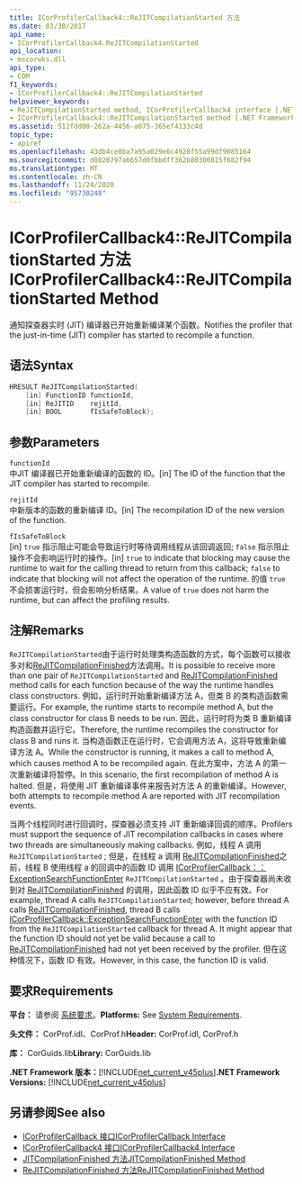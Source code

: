 ```yaml
---
title: ICorProfilerCallback4::ReJITCompilationStarted 方法
ms.date: 03/30/2017
api_name:
- ICorProfilerCallback4.ReJITCompilationStarted
api_location:
- mscorwks.dll
api_type:
- COM
f1_keywords:
- ICorProfilerCallback4::ReJITCompilationStarted
helpviewer_keywords:
- ReJITCompilationStarted method, ICorProfilerCallback4 interface [.NET Framework profiling]
- ICorProfilerCallback4::ReJITCompilationStarted method [.NET Framework profiling]
ms.assetid: 512fdd00-262a-4456-a075-365ef4133c4d
topic_type:
- apiref
ms.openlocfilehash: 43db4ce0ba7a95a029e6c4928f55a99df9085164
ms.sourcegitcommit: d8020797a6657d0fbbdff362b80300815f682f94
ms.translationtype: MT
ms.contentlocale: zh-CN
ms.lasthandoff: 11/24/2020
ms.locfileid: "95730248"
---
```

# <a name="icorprofilercallback4rejitcompilationstarted-method"></a><span data-ttu-id="8cfad-102">ICorProfilerCallback4::ReJITCompilationStarted 方法</span><span class="sxs-lookup"><span data-stu-id="8cfad-102">ICorProfilerCallback4::ReJITCompilationStarted Method</span></span>

<span data-ttu-id="8cfad-103">通知探查器实时 (JIT) 编译器已开始重新编译某个函数。</span><span class="sxs-lookup"><span data-stu-id="8cfad-103">Notifies the profiler that the just-in-time (JIT) compiler has started to recompile a function.</span></span>  
  
## <a name="syntax"></a><span data-ttu-id="8cfad-104">语法</span><span class="sxs-lookup"><span data-stu-id="8cfad-104">Syntax</span></span>  
  
```cpp  
HRESULT ReJITCompilationStarted(
    [in] FunctionID functionId,  
    [in] ReJITID    rejitId,  
    [in] BOOL       fIsSafeToBlock);  
```  
  
## <a name="parameters"></a><span data-ttu-id="8cfad-105">参数</span><span class="sxs-lookup"><span data-stu-id="8cfad-105">Parameters</span></span>  

 `functionId`  
 <span data-ttu-id="8cfad-106">中JIT 编译器已开始重新编译的函数的 ID。</span><span class="sxs-lookup"><span data-stu-id="8cfad-106">[in] The ID of the function that the JIT compiler has started to recompile.</span></span>  
  
 `rejitId`  
 <span data-ttu-id="8cfad-107">中新版本的函数的重新编译 ID。</span><span class="sxs-lookup"><span data-stu-id="8cfad-107">[in] The recompilation ID of the new version of the function.</span></span>  
  
 `fIsSafeToBlock`  
 <span data-ttu-id="8cfad-108">[in] `true` 指示阻止可能会导致运行时等待调用线程从该回调返回; `false` 指示阻止操作不会影响运行时的操作。</span><span class="sxs-lookup"><span data-stu-id="8cfad-108">[in] `true` to indicate that blocking may cause the runtime to wait for the calling thread to return from this callback; `false` to indicate that blocking will not affect the operation of the runtime.</span></span> <span data-ttu-id="8cfad-109">的值 `true` 不会损害运行时，但会影响分析结果。</span><span class="sxs-lookup"><span data-stu-id="8cfad-109">A value of `true` does not harm the runtime, but can affect the profiling results.</span></span>  
  
## <a name="remarks"></a><span data-ttu-id="8cfad-110">注解</span><span class="sxs-lookup"><span data-stu-id="8cfad-110">Remarks</span></span>  

 <span data-ttu-id="8cfad-111">`ReJITCompilationStarted`由于运行时处理类构造函数的方式，每个函数可以接收多对和[ReJITCompilationFinished](icorprofilercallback4-rejitcompilationfinished-method.md)方法调用。</span><span class="sxs-lookup"><span data-stu-id="8cfad-111">It is possible to receive more than one pair of `ReJITCompilationStarted` and [ReJITCompilationFinished](icorprofilercallback4-rejitcompilationfinished-method.md) method calls for each function because of the way the runtime handles class constructors.</span></span> <span data-ttu-id="8cfad-112">例如，运行时开始重新编译方法 A，但类 B 的类构造函数需要运行。</span><span class="sxs-lookup"><span data-stu-id="8cfad-112">For example, the runtime starts to recompile method A, but the class constructor for class B needs to be run.</span></span> <span data-ttu-id="8cfad-113">因此，运行时将为类 B 重新编译构造函数并运行它。</span><span class="sxs-lookup"><span data-stu-id="8cfad-113">Therefore, the runtime recompiles the constructor for class B and runs it.</span></span> <span data-ttu-id="8cfad-114">当构造函数正在运行时，它会调用方法 A，这将导致重新编译方法 A。</span><span class="sxs-lookup"><span data-stu-id="8cfad-114">While the constructor is running, it makes a call to method A, which causes method A to be recompiled again.</span></span> <span data-ttu-id="8cfad-115">在此方案中，方法 A 的第一次重新编译将暂停。</span><span class="sxs-lookup"><span data-stu-id="8cfad-115">In this scenario, the first recompilation of method A is halted.</span></span> <span data-ttu-id="8cfad-116">但是，将使用 JIT 重新编译事件来报告对方法 A 的重新编译。</span><span class="sxs-lookup"><span data-stu-id="8cfad-116">However, both attempts to recompile method A are reported with JIT recompilation events.</span></span>  
  
 <span data-ttu-id="8cfad-117">当两个线程同时进行回调时，探查器必须支持 JIT 重新编译回调的顺序。</span><span class="sxs-lookup"><span data-stu-id="8cfad-117">Profilers must support the sequence of JIT recompilation callbacks in cases where two threads are simultaneously making callbacks.</span></span> <span data-ttu-id="8cfad-118">例如，线程 A 调用 `ReJITCompilationStarted` ; 但是，在线程 a 调用 [ReJITCompilationFinished](icorprofilercallback4-rejitcompilationfinished-method.md)之前，线程 B 使用线程 a 的回调中的函数 ID 调用 [ICorProfilerCallback：： ExceptionSearchFunctionEnter](icorprofilercallback-exceptionsearchfunctionenter-method.md) `ReJITCompilationStarted` 。由于探查器尚未收到对 [ReJITCompilationFinished](icorprofilercallback4-rejitcompilationfinished-method.md) 的调用，因此函数 ID 似乎不应有效。</span><span class="sxs-lookup"><span data-stu-id="8cfad-118">For example, thread A calls `ReJITCompilationStarted`; however, before thread A calls [ReJITCompilationFinished](icorprofilercallback4-rejitcompilationfinished-method.md), thread B calls [ICorProfilerCallback::ExceptionSearchFunctionEnter](icorprofilercallback-exceptionsearchfunctionenter-method.md) with the function ID from the `ReJITCompilationStarted` callback for thread A. It might appear that the function ID should not yet be valid because a call to [ReJITCompilationFinished](icorprofilercallback4-rejitcompilationfinished-method.md) had not yet been received by the profiler.</span></span> <span data-ttu-id="8cfad-119">但在这种情况下，函数 ID 有效。</span><span class="sxs-lookup"><span data-stu-id="8cfad-119">However, in this case, the function ID is valid.</span></span>  
  
## <a name="requirements"></a><span data-ttu-id="8cfad-120">要求</span><span class="sxs-lookup"><span data-stu-id="8cfad-120">Requirements</span></span>  

 <span data-ttu-id="8cfad-121">**平台：** 请参阅 [系统要求](../../get-started/system-requirements.md)。</span><span class="sxs-lookup"><span data-stu-id="8cfad-121">**Platforms:** See [System Requirements](../../get-started/system-requirements.md).</span></span>  
  
 <span data-ttu-id="8cfad-122">**头文件：** CorProf.idl、CorProf.h</span><span class="sxs-lookup"><span data-stu-id="8cfad-122">**Header:** CorProf.idl, CorProf.h</span></span>  
  
 <span data-ttu-id="8cfad-123">**库：** CorGuids.lib</span><span class="sxs-lookup"><span data-stu-id="8cfad-123">**Library:** CorGuids.lib</span></span>  
  
 <span data-ttu-id="8cfad-124">**.NET Framework 版本：**[!INCLUDE[net_current_v45plus](../../../../includes/net-current-v45plus-md.md)]</span><span class="sxs-lookup"><span data-stu-id="8cfad-124">**.NET Framework Versions:** [!INCLUDE[net_current_v45plus](../../../../includes/net-current-v45plus-md.md)]</span></span>  
  
## <a name="see-also"></a><span data-ttu-id="8cfad-125">另请参阅</span><span class="sxs-lookup"><span data-stu-id="8cfad-125">See also</span></span>

- [<span data-ttu-id="8cfad-126">ICorProfilerCallback 接口</span><span class="sxs-lookup"><span data-stu-id="8cfad-126">ICorProfilerCallback Interface</span></span>](icorprofilercallback-interface.md)
- [<span data-ttu-id="8cfad-127">ICorProfilerCallback4 接口</span><span class="sxs-lookup"><span data-stu-id="8cfad-127">ICorProfilerCallback4 Interface</span></span>](icorprofilercallback4-interface.md)
- [<span data-ttu-id="8cfad-128">JITCompilationFinished 方法</span><span class="sxs-lookup"><span data-stu-id="8cfad-128">JITCompilationFinished Method</span></span>](icorprofilercallback-jitcompilationfinished-method.md)
- [<span data-ttu-id="8cfad-129">ReJITCompilationFinished 方法</span><span class="sxs-lookup"><span data-stu-id="8cfad-129">ReJITCompilationFinished Method</span></span>](icorprofilercallback4-rejitcompilationfinished-method.md)
